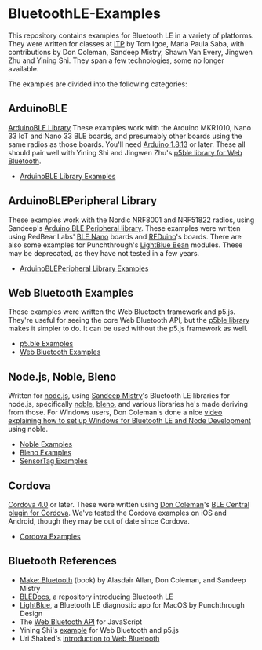 # BluetoothLE-Examples

This repository contains examples for Bluetooth LE in a variety of platforms. They were written for classes at [ITP](http://itp.nyu.edu) by Tom Igoe, Maria Paula Saba, with contributions by Don Coleman, Sandeep Mistry, Shawn Van Every, Jingwen Zhu and Yining Shi. They span a few technologies, some no longer available.

The examples are divided into the following categories:

## ArduinoBLE
[ArduinoBLE Library](https://www.arduino.cc/en/Reference/ArduinoBLE) These examples work with the Arduino MKR1010, Nano 33 IoT and Nano 33 BLE boards, and presumably other boards using the same radios as those boards. You'll need [Arduino 1.8.13](http://arduino.cc/en/Main/Software) or later. These all should pair well with Yining Shi and Jingwen Zhu's [p5ble library for Web Bluetooth](https://itpnyu.github.io/p5ble-website/).

* [ArduinoBLE Library Examples](https://github.com/tigoe/BluetoothLE-Examples/tree/master/ArduinoBLE_library_examples)

## ArduinoBLEPeripheral Library
These examples work with the Nordic NRF8001 and NRF51822 radios, using Sandeep's [Arduino BLE Peripheral library](https://github.com/sandeepmistry/arduino-BLEPeripheral). These examples were written using RedBear Labs' [BLE Nano](http://redbearlab.com/blenano/) boards and [RFDuino](http://www.rfduino.com/)'s boards. There are also some examples for Punchthrough's [LightBlue Bean](https://punchthrough.com/bean/) modules. These may be deprecated, as they have not tested in a few years.

* [ArduinoBLEPeripheral Library Examples](arduinoBLEperipheral)

## Web Bluetooth Examples
These examples were written the Web Bluetooth framework and p5.js. They're useful for seeing the core Web Bluetooth API, but the [p5ble library](https://itpnyu.github.io/p5ble-website/) makes it simpler to do. It can be used without the p5.js framework as well.

* [p5.ble Examples](https://github.com/tigoe/BluetoothLE-Examples/tree/master/p5-web-bluetooth_examples)
* [Web Bluetooth Examples](https://github.com/tigoe/BluetoothLE-Examples/tree/master/web-bluetooth)

## Node.js, Noble, Bleno
Written for [node.js](http://www.nodejs.org), using [Sandeep Mistry](https://github.com/sandeepmistry)'s Bluetooth LE libraries for node.js, specifically [noble](https://github.com/sandeepmistry/noble), [bleno](https://github.com/sandeepmistry/bleno), and various libraries he's made deriving from those. For Windows users, Don Coleman's done a nice [video explaining how to set up Windows for Bluetooth LE and Node Development](https://www.youtube.com/watch?v=mL9B8wuEdms) using noble.

* [Noble Examples](noble)
* [Bleno Examples](bleno)
* [SensorTag Examples](sensorTag)

## Cordova
[Cordova 4.0](https://cordova.apache.org/) or later. These were written using [Don Coleman](https://github.com/don)'s [BLE Central plugin for Cordova](https://github.com/don/cordova-plugin-ble-central). We've tested the Cordova examples on iOS and Android, though they may be out of date since Cordova.

* [Cordova Examples](cordova)


## Bluetooth References 
* [Make: Bluetooth](https://www.makershed.com/products/make-bluetooth) (book) by Alasdair Allan, Don Coleman, and Sandeep Mistry
* [BLEDocs](https://github.com/tigoe/BLEDocs/wiki), a repository introducing Bluetooth LE
* [LightBlue](https://itunes.apple.com/us/app/lightblue/id639944780?mt=12), a Bluetooth LE diagnostic app for MacOS by Punchthrough Design
* The [Web Bluetooth API](https://developer.mozilla.org/en-US/docs/Web/API/Web_Bluetooth_API) for JavaScript
* Yining Shi's [example](https://github.com/yining1023/arduino101CuriePME/tree/master/example1) for Web Bluetooth and p5.js
* Uri Shaked's [introduction to Web Bluetooth](https://medium.com/@urish/start-building-with-web-bluetooth-and-progressive-web-apps-6534835959a6)
